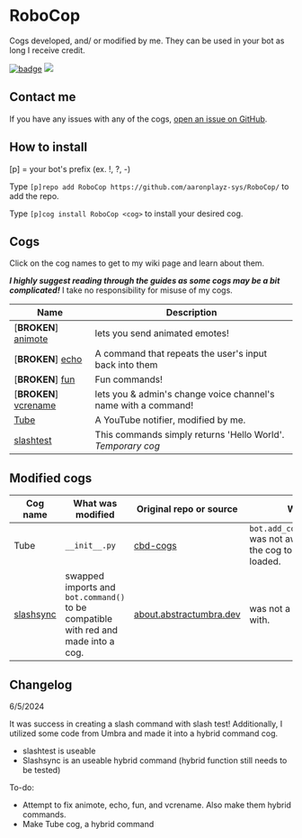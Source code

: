 # RoboCop

Cogs developed, and/ or modified by me. They can be used in your bot as long I receive credit.

[![badge](https://img.shields.io/badge/AaronPlayz-RoboCop_Cogs-blueviolet?logo=python&logoColor=blueviolet)](https://aaronplayzgaming.gq/) [![](https://img.shields.io/badge/Red%20DiscordBot-V3-red.svg)](https://github.com/Cog-Creators/Red-DiscordBot)

## Contact me

If you have any issues with any of the cogs, <a href="https://github.com/aaronplayz-sys/RoboCop/issues">open an issue on GitHub</a>.

## How to install

[p] = your bot's prefix (ex. !, ?, -)

Type `[p]repo add RoboCop https://github.com/aaronplayz-sys/RoboCop/` to add the repo.

Type `[p]cog install RoboCop <cog>` to install your desired cog.

## Cogs

Click on the cog names to get to my wiki page and learn about them.

***I highly suggest reading through the guides as some cogs may be a bit complicated!*** 
I take no responsibility for misuse of my cogs.

| Name | Description |
| --- | --- |
| [**BROKEN**] [animote](https://github.com/aaronplayz-sys/RoboCop/tree/main/animote) | lets you send animated emotes! |
| [**BROKEN**] [echo](https://github.com/aaronplayz-sys/RoboCop/tree/main/echo) | A command that repeats the user's input back into them |
| [**BROKEN**] [fun](https://github.com/aaronplayz-sys/RoboCop/tree/main/fun) | Fun commands! |
| [**BROKEN**] [vcrename](https://github.com/aaronplayz-sys/RoboCop/tree/main/vcrename) | lets you & admin's change voice channel's name with a command! |
| [Tube](https://github.com/aaronplayz-sys/RoboCop/tree/main/Tube) | A YouTube notifier, modified by me. |
| [slashtest](https://github.com/aaronplayz-sys/RoboCop/tree/main/slashtest) | This commands simply returns 'Hello World'. *Temporary cog*

## Modified cogs

| Cog name | What was modified | Original repo or source | Why? |
| --- | --- | --- | --- |
| Tube | `__init__.py` | [cbd-cogs](https://gitlab.com/CrunchBangDev/cbd-cogs) | `bot.add_cog(Tube(bot))` was not awaited cause the cog to not be loaded. |
| [slashsync](https://github.com/aaronplayz-sys/RoboCop/tree/main/slashsync) | swapped imports and `bot.command()` to be compatible with red and made into a cog. | [about.abstractumbra.dev](https://about.abstractumbra.dev/discord.py/2023/01/29/sync-command-example.html) | was not a cog to begin with.

## Changelog
6/5/2024

It was success in creating a slash command with slash test! Additionally, I utilized some code from Umbra and made it into a hybrid command cog.

- slashtest is useable
- Slashsync is an useable hybrid command (hybrid function still needs to be tested)

To-do:
- Attempt to fix animote, echo, fun, and vcrename. Also make them hybrid commands.
- Make Tube cog, a hybrid command